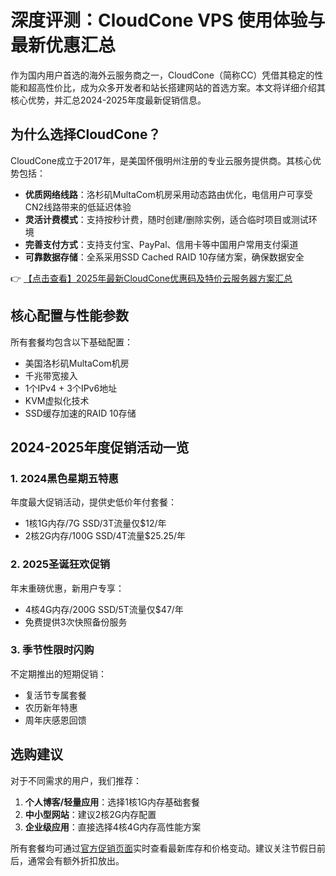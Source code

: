 # 深度评测：CloudCone VPS 使用体验与最新优惠汇总

作为国内用户首选的海外云服务商之一，CloudCone（简称CC）凭借其稳定的性能和超高性价比，成为众多开发者和站长搭建网站的首选方案。本文将详细介绍其核心优势，并汇总2024-2025年度最新促销信息。

## 为什么选择CloudCone？

CloudCone成立于2017年，是美国怀俄明州注册的专业云服务提供商。其核心优势包括：

- **优质网络线路**：洛杉矶MultaCom机房采用动态路由优化，电信用户可享受CN2线路带来的低延迟体验
- **灵活计费模式**：支持按秒计费，随时创建/删除实例，适合临时项目或测试环境
- **完善支付方式**：支持支付宝、PayPal、信用卡等中国用户常用支付渠道
- **可靠数据存储**：全系采用SSD Cached RAID 10存储方案，确保数据安全

👉 [【点击查看】2025年最新CloudCone优惠码及特价云服务器方案汇总](https://bit.ly/Cloudcone)

## 核心配置与性能参数

所有套餐均包含以下基础配置：
- 美国洛杉矶MultaCom机房
- 千兆带宽接入
- 1个IPv4 + 3个IPv6地址
- KVM虚拟化技术
- SSD缓存加速的RAID 10存储

## 2024-2025年度促销活动一览

### 1. 2024黑色星期五特惠
年度最大促销活动，提供史低价年付套餐：
- 1核1G内存/7G SSD/3T流量仅$12/年
- 2核2G内存/100G SSD/4T流量$25.25/年

### 2. 2025圣诞狂欢促销
年末重磅优惠，新用户专享：
- 4核4G内存/200G SSD/5T流量仅$47/年
- 免费提供3次快照备份服务

### 3. 季节性限时闪购
不定期推出的短期促销：
- 复活节专属套餐
- 农历新年特惠
- 周年庆感恩回馈

## 选购建议

对于不同需求的用户，我们推荐：
1. **个人博客/轻量应用**：选择1核1G内存基础套餐
2. **中小型网站**：建议2核2G内存配置
3. **企业级应用**：直接选择4核4G内存高性能方案

所有套餐均可通过[官方促销页面](https://bit.ly/Cloudcone)实时查看最新库存和价格变动。建议关注节假日前后，通常会有额外折扣放出。